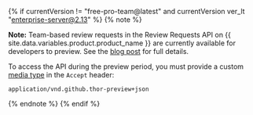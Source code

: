 {% if currentVersion != "free-pro-team@latest" and currentVersion ver_lt "enterprise-server@2.13" %}
{% note %}

**Note:** Team-based review requests in the Review Requests API on {{ site.data.variables.product.product_name }} are currently available for developers to preview. See the [blog post](https://developer.github.com/changes/2017-07-26-team-review-request-thor-preview) for full details.

To access the API during the preview period, you must provide a custom [media type](/v3/media) in the `Accept` header:

```
application/vnd.github.thor-preview+json
```

{% endnote %}
{% endif %}
